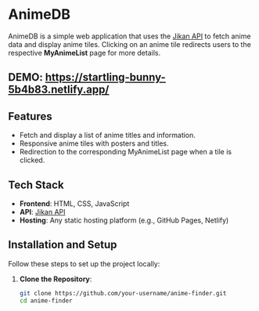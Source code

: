 # AnimeDB

AnimeDB is a simple web application that uses the [Jikan API](https://jikan.moe/) to fetch anime data and display anime tiles. Clicking on an anime tile redirects users to the respective **MyAnimeList** page for more details.

## DEMO: https://startling-bunny-5b4b83.netlify.app/

## Features

- Fetch and display a list of anime titles and information.
- Responsive anime tiles with posters and titles.
- Redirection to the corresponding MyAnimeList page when a tile is clicked.

## Tech Stack

- **Frontend**: HTML, CSS, JavaScript
- **API**: [Jikan API](https://jikan.moe/)
- **Hosting**: Any static hosting platform (e.g., GitHub Pages, Netlify)

## Installation and Setup

Follow these steps to set up the project locally:

1. **Clone the Repository**:
   ```bash
   git clone https://github.com/your-username/anime-finder.git
   cd anime-finder
